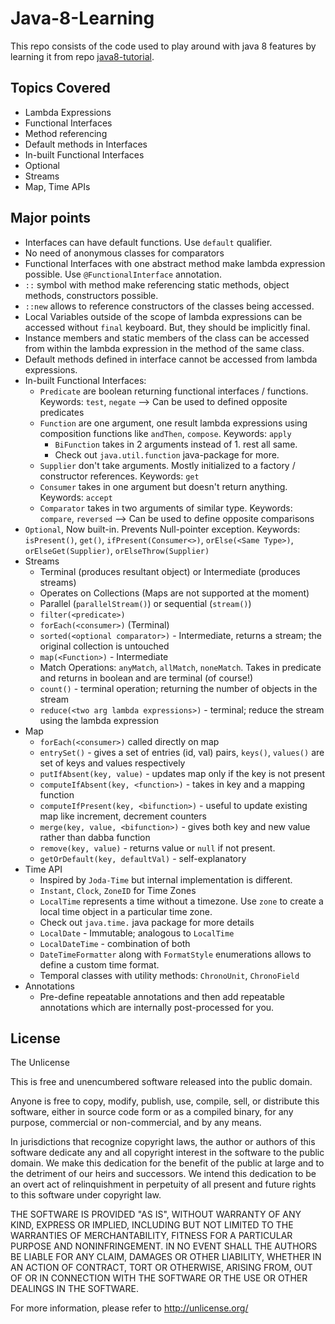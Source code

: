 #  Java-8-Learning

This repo consists of the code used to play around with java 8 features by learning it from repo [java8-tutorial](https://github.com/winterbe/java8-tutorial).

## Topics Covered

  - Lambda Expressions
  - Functional Interfaces
  - Method referencing
  - Default methods in Interfaces
  - In-built Functional Interfaces
  - Optional
  - Streams
  - Map, Time APIs
  
## Major points

  - Interfaces can have default functions. Use `default` qualifier.
  - No need of anonymous classes for comparators
  - Functional Interfaces with one abstract method make lambda expression possible. Use `@FunctionalInterface` annotation.
  - `::` symbol with method make referencing static methods, object methods, constructors possible.
  - `::new` allows to reference constructors of the classes being accessed.
  - Local Variables outside of the scope of lambda expressions can be accessed without `final` keyboard. But, they should be implicitly final.
  - Instance members and static members of the class can be accessed from within the lambda expression in the method of the same class.
  - Default methods defined in interface cannot be accessed from lambda expressions.
  - In-built Functional Interfaces:
    - `Predicate` are boolean returning functional interfaces / functions. Keywords: `test`, `negate` --> Can be used to defined opposite predicates
    - `Function` are one argument, one result lambda expressions using composition functions like `andThen`, `compose`. Keywords: `apply`
        - `BiFunction` takes in 2 arguments instead of 1. rest all same.
        - Check out `java.util.function` java-package for more.
    - `Supplier` don't take arguments. Mostly initialized to a factory / constructor references. Keywords: `get`
    - `Consumer` takes in one argument but doesn't return anything. Keywords: `accept`
    - `Comparator` takes in two arguments of similar type. Keywords: `compare`, `reversed` --> Can be used to define opposite comparisons
  - `Optional`, Now built-in. Prevents Null-pointer exception. Keywords: `isPresent()`, `get()`, `ifPresent(Consumer<>)`, `orElse(<Same Type>)`, `orElseGet(Supplier)`, `orElseThrow(Supplier)`
  - Streams
    - Terminal (produces resultant object) or Intermediate (produces streams)
    - Operates on Collections (Maps are not supported at the moment)
    - Parallel (`parallelStream()`) or sequential (`stream()`)
    - `filter(<predicate>)`
    - `forEach(<consumer>)` (Terminal)
    - `sorted(<optional comparator>)` - Intermediate, returns a stream; the original collection is untouched
    - `map(<Function>)` - Intermediate
    - Match Operations: `anyMatch`, `allMatch`, `noneMatch`. Takes in predicate and returns in boolean and are terminal (of course!)
    - `count()` - terminal operation; returning the number of objects in the stream
    - `reduce(<two arg lambda expressions>)` - terminal; reduce the stream using the lambda expression
  - Map
    - `forEach(<consumer>)` called directly on map
    - `entrySet()` - gives a set of entries (id, val) pairs, `keys()`, `values()` are set of keys and values respectively
    - `putIfAbsent(key, value)` - updates map only if the key is not present
    - `computeIfAbsent(key, <function>)` - takes in key and a mapping function
    - `computeIfPresent(key, <bifunction>)` - useful to update existing map like increment, decrement counters
    - `merge(key, value, <bifunction>)` - gives both key and new value rather than dabba function
    - `remove(key, value)` - returns value or `null` if not present.
    - `getOrDefault(key, defaultVal)` - self-explanatory
  - Time API
    - Inspired by `Joda-Time` but internal implementation is different.
    - `Instant`, `Clock`, `ZoneID` for Time Zones
    - `LocalTime` represents a time without a timezone. Use `zone` to create a local time object in a particular time zone.
    - Check out `java.time.` java package for more details
    - `LocalDate` - Immutable; analogous to `LocalTime`
    - `LocalDateTime` - combination of both
    - `DateTimeFormatter` along with `FormatStyle` enumerations allows to define a custom time format.
    - Temporal classes with utility methods: `ChronoUnit`, `ChronoField`
  - Annotations
    - Pre-define repeatable annotations and then add repeatable annotations which are internally post-processed for you.
    

## License

The Unlicense

This is free and unencumbered software released into the public domain.

Anyone is free to copy, modify, publish, use, compile, sell, or
distribute this software, either in source code form or as a compiled
binary, for any purpose, commercial or non-commercial, and by any
means.

In jurisdictions that recognize copyright laws, the author or authors
of this software dedicate any and all copyright interest in the
software to the public domain. We make this dedication for the benefit
of the public at large and to the detriment of our heirs and
successors. We intend this dedication to be an overt act of
relinquishment in perpetuity of all present and future rights to this
software under copyright law.

THE SOFTWARE IS PROVIDED "AS IS", WITHOUT WARRANTY OF ANY KIND,
EXPRESS OR IMPLIED, INCLUDING BUT NOT LIMITED TO THE WARRANTIES OF
MERCHANTABILITY, FITNESS FOR A PARTICULAR PURPOSE AND NONINFRINGEMENT.
IN NO EVENT SHALL THE AUTHORS BE LIABLE FOR ANY CLAIM, DAMAGES OR
OTHER LIABILITY, WHETHER IN AN ACTION OF CONTRACT, TORT OR OTHERWISE,
ARISING FROM, OUT OF OR IN CONNECTION WITH THE SOFTWARE OR THE USE OR
OTHER DEALINGS IN THE SOFTWARE.

For more information, please refer to <http://unlicense.org/>